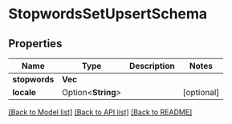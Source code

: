 # StopwordsSetUpsertSchema

## Properties

Name | Type | Description | Notes
------------ | ------------- | ------------- | -------------
**stopwords** | **Vec<String>** |  | 
**locale** | Option<**String**> |  | [optional]

[[Back to Model list]](../README.md#documentation-for-models) [[Back to API list]](../README.md#documentation-for-api-endpoints) [[Back to README]](../README.md)


